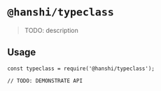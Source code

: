 # `@hanshi/typeclass`

> TODO: description

## Usage

```
const typeclass = require('@hanshi/typeclass');

// TODO: DEMONSTRATE API
```
